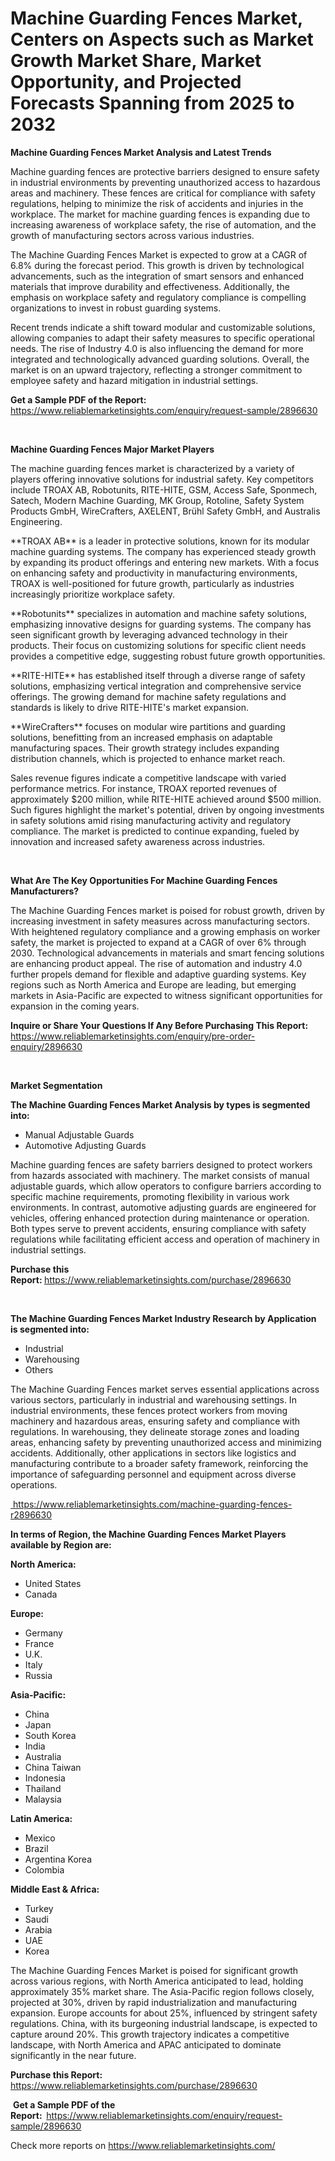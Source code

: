 <p><h1>Machine Guarding Fences Market, Centers on Aspects such as Market Growth Market Share, Market Opportunity, and Projected Forecasts Spanning from 2025 to 2032</h1></p><p><strong>Machine Guarding Fences Market Analysis and Latest Trends</strong></p>
<p><p>Machine guarding fences are protective barriers designed to ensure safety in industrial environments by preventing unauthorized access to hazardous areas and machinery. These fences are critical for compliance with safety regulations, helping to minimize the risk of accidents and injuries in the workplace. The market for machine guarding fences is expanding due to increasing awareness of workplace safety, the rise of automation, and the growth of manufacturing sectors across various industries.</p><p>The Machine Guarding Fences Market is expected to grow at a CAGR of 6.8% during the forecast period. This growth is driven by technological advancements, such as the integration of smart sensors and enhanced materials that improve durability and effectiveness. Additionally, the emphasis on workplace safety and regulatory compliance is compelling organizations to invest in robust guarding systems. </p><p>Recent trends indicate a shift toward modular and customizable solutions, allowing companies to adapt their safety measures to specific operational needs. The rise of Industry 4.0 is also influencing the demand for more integrated and technologically advanced guarding solutions. Overall, the market is on an upward trajectory, reflecting a stronger commitment to employee safety and hazard mitigation in industrial settings.</p></p>
<p><strong>Get a Sample PDF of the Report:&nbsp;</strong> <a href="https://www.reliablemarketinsights.com/enquiry/request-sample/2896630?utm_campaign=3526&utm_medium=2&utm_source=Github&utm_content=ia&utm_term=15032025&utm_id=machine-guarding-fences">https://www.reliablemarketinsights.com/enquiry/request-sample/2896630</a></p>
<p>&nbsp;</p>
<p><strong>Machine Guarding Fences Major Market Players</strong></p>
<p><p>The machine guarding fences market is characterized by a variety of players offering innovative solutions for industrial safety. Key competitors include TROAX AB, Robotunits, RITE-HITE, GSM, Access Safe, Sponmech, Satech, Modern Machine Guarding, MK Group, Rotoline, Safety System Products GmbH, WireCrafters, AXELENT, Brühl Safety GmbH, and Australis Engineering.</p><p>**TROAX AB** is a leader in protective solutions, known for its modular machine guarding systems. The company has experienced steady growth by expanding its product offerings and entering new markets. With a focus on enhancing safety and productivity in manufacturing environments, TROAX is well-positioned for future growth, particularly as industries increasingly prioritize workplace safety.</p><p>**Robotunits** specializes in automation and machine safety solutions, emphasizing innovative designs for guarding systems. The company has seen significant growth by leveraging advanced technology in their products. Their focus on customizing solutions for specific client needs provides a competitive edge, suggesting robust future growth opportunities.</p><p>**RITE-HITE** has established itself through a diverse range of safety solutions, emphasizing vertical integration and comprehensive service offerings. The growing demand for machine safety regulations and standards is likely to drive RITE-HITE's market expansion.</p><p>**WireCrafters** focuses on modular wire partitions and guarding solutions, benefitting from an increased emphasis on adaptable manufacturing spaces. Their growth strategy includes expanding distribution channels, which is projected to enhance market reach.</p><p>Sales revenue figures indicate a competitive landscape with varied performance metrics. For instance, TROAX reported revenues of approximately $200 million, while RITE-HITE achieved around $500 million. Such figures highlight the market's potential, driven by ongoing investments in safety solutions amid rising manufacturing activity and regulatory compliance. The market is predicted to continue expanding, fueled by innovation and increased safety awareness across industries.</p></p>
<p>&nbsp;</p>
<p><strong>What Are The Key Opportunities For Machine Guarding Fences Manufacturers?</strong></p>
<p><p>The Machine Guarding Fences market is poised for robust growth, driven by increasing investment in safety measures across manufacturing sectors. With heightened regulatory compliance and a growing emphasis on worker safety, the market is projected to expand at a CAGR of over 6% through 2030. Technological advancements in materials and smart fencing solutions are enhancing product appeal. The rise of automation and industry 4.0 further propels demand for flexible and adaptive guarding systems. Key regions such as North America and Europe are leading, but emerging markets in Asia-Pacific are expected to witness significant opportunities for expansion in the coming years.</p></p>
<p><strong>Inquire or Share Your Questions If Any Before Purchasing This Report:</strong> <a href="https://www.reliablemarketinsights.com/enquiry/pre-order-enquiry/2896630?utm_campaign=3526&utm_medium=2&utm_source=Github&utm_content=ia&utm_term=15032025&utm_id=machine-guarding-fences">https://www.reliablemarketinsights.com/enquiry/pre-order-enquiry/2896630</a></p>
<p>&nbsp;</p>
<p><strong>Market Segmentation</strong></p>
<p><strong>The Machine Guarding Fences Market Analysis by types is segmented into:</strong></p>
<p><ul><li>Manual Adjustable Guards</li><li>Automotive Adjusting Guards</li></ul></p>
<p><p>Machine guarding fences are safety barriers designed to protect workers from hazards associated with machinery. The market consists of manual adjustable guards, which allow operators to configure barriers according to specific machine requirements, promoting flexibility in various work environments. In contrast, automotive adjusting guards are engineered for vehicles, offering enhanced protection during maintenance or operation. Both types serve to prevent accidents, ensuring compliance with safety regulations while facilitating efficient access and operation of machinery in industrial settings.</p></p>
<p><strong>Purchase this Report:&nbsp;</strong><a href="https://www.reliablemarketinsights.com/purchase/2896630?utm_campaign=3526&utm_medium=2&utm_source=Github&utm_content=ia&utm_term=15032025&utm_id=machine-guarding-fences">https://www.reliablemarketinsights.com/purchase/2896630</a></p>
<p>&nbsp;</p>
<p><strong>The Machine Guarding Fences Market Industry Research by Application is segmented into:</strong></p>
<p><ul><li>Industrial</li><li>Warehousing</li><li>Others</li></ul></p>
<p><p>The Machine Guarding Fences market serves essential applications across various sectors, particularly in industrial and warehousing settings. In industrial environments, these fences protect workers from moving machinery and hazardous areas, ensuring safety and compliance with regulations. In warehousing, they delineate storage zones and loading areas, enhancing safety by preventing unauthorized access and minimizing accidents. Additionally, other applications in sectors like logistics and manufacturing contribute to a broader safety framework, reinforcing the importance of safeguarding personnel and equipment across diverse operations.</p></p>
<p><a href="https://www.reliablemarketinsights.com/machine-guarding-fences-r2896630?utm_campaign=3526&utm_medium=2&utm_source=Github&utm_content=ia&utm_term=15032025&utm_id=machine-guarding-fences">&nbsp;https://www.reliablemarketinsights.com/machine-guarding-fences-r2896630</a></p>
<p><strong>In terms of Region, the Machine Guarding Fences Market Players available by Region are:</strong></p>
<p>
    <p> <strong> North America: </strong>
        <ul>
            <li>United States</li>
            <li>Canada</li>
        </ul>
        </p> 
    <p> <strong> Europe: </strong>
        <ul>
            <li>Germany</li>
            <li>France</li>
            <li>U.K.</li>
            <li>Italy</li>
            <li>Russia</li>
        </ul>
        </p> 
    <p> <strong> Asia-Pacific: </strong>
        <ul>
            <li>China</li>
            <li>Japan</li>
            <li>South Korea</li>
            <li>India</li>
            <li>Australia</li>
            <li>China Taiwan</li>
            <li>Indonesia</li>
            <li>Thailand</li>
            <li>Malaysia</li>
        </ul>
        </p> 
    <p> <strong> Latin America: </strong>
        <ul>
            <li>Mexico</li>
            <li>Brazil</li>
            <li>Argentina Korea</li>
            <li>Colombia</li>
        </ul>
        </p> 
    <p> <strong> Middle East & Africa: </strong>
        <ul>
            <li>Turkey</li>
            <li>Saudi</li>
            <li>Arabia</li>
            <li>UAE</li>
            <li>Korea</li>
        </ul>
    </p>
    </p>
<p><p>The Machine Guarding Fences Market is poised for significant growth across various regions, with North America anticipated to lead, holding approximately 35% market share. The Asia-Pacific region follows closely, projected at 30%, driven by rapid industrialization and manufacturing expansion. Europe accounts for about 25%, influenced by stringent safety regulations. China, with its burgeoning industrial landscape, is expected to capture around 20%. This growth trajectory indicates a competitive landscape, with North America and APAC anticipated to dominate significantly in the near future.</p></p>
<p><strong>Purchase this Report: </strong><a href="https://www.reliablemarketinsights.com/purchase/2896630?utm_campaign=3526&utm_medium=2&utm_source=Github&utm_content=ia&utm_term=15032025&utm_id=machine-guarding-fences">https://www.reliablemarketinsights.com/purchase/2896630</a></p>
<p>&nbsp;<strong>Get a Sample PDF of the Report:&nbsp;&nbsp;</strong><a href="https://www.reliablemarketinsights.com/enquiry/request-sample/2896630?utm_campaign=3526&utm_medium=2&utm_source=Github&utm_content=ia&utm_term=15032025&utm_id=machine-guarding-fences">https://www.reliablemarketinsights.com/enquiry/request-sample/2896630</a></p>
<p><strong></strong></p>
<p>Check more reports on <a href="https://www.reliablemarketinsights.com/?utm_campaign=3526&utm_medium=2&utm_source=Github&utm_content=ia&utm_term=15032025&utm_id=machine-guarding-fences">https://www.reliablemarketinsights.com/</a></p>